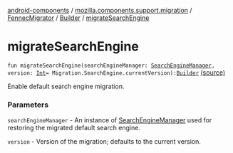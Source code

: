 [android-components](../../../index.md) / [mozilla.components.support.migration](../../index.md) / [FennecMigrator](../index.md) / [Builder](index.md) / [migrateSearchEngine](./migrate-search-engine.md)

# migrateSearchEngine

`fun migrateSearchEngine(searchEngineManager: `[`SearchEngineManager`](../../../mozilla.components.browser.search/-search-engine-manager/index.md)`, version: `[`Int`](https://kotlinlang.org/api/latest/jvm/stdlib/kotlin/-int/index.html)` = Migration.SearchEngine.currentVersion): `[`Builder`](index.md) [(source)](https://github.com/mozilla-mobile/android-components/blob/master/components/support/migration/src/main/java/mozilla/components/support/migration/FennecMigrator.kt#L369)

Enable default search engine migration.

### Parameters

`searchEngineManager` - An instance of [SearchEngineManager](../../../mozilla.components.browser.search/-search-engine-manager/index.md) used for restoring the
migrated default search engine.

`version` - Version of the migration; defaults to the current version.
